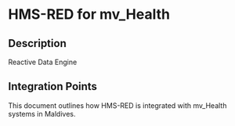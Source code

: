 # HMS-RED for mv_Health

## Description

Reactive Data Engine

## Integration Points

This document outlines how HMS-RED is integrated with mv_Health systems in Maldives.
